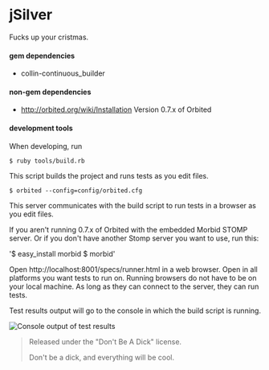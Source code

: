 jSilver
======================
Fucks up your cristmas.

#### gem dependencies
 * collin-continuous_builder
 
#### non-gem dependencies
 * http://orbited.org/wiki/Installation Version 0.7.x of Orbited
 
#### development tools
When developing, run

`$ ruby tools/build.rb`

This script builds the project and runs tests as you edit files.

`$ orbited --config=config/orbited.cfg`

This server communicates with the build script to run tests in a browser as you edit files.

If you aren't running 0.7.x of Orbited with the embedded Morbid STOMP server. Or if you don't have another Stomp server you want to use, run this:

'$ easy_install morbid
$ morbid'
   
Open http://localhost:8001/specs/runner.html in a web browser. Open in all platforms you want tests to run on.
Running browsers do not have to be on your local machine. As long as they can connect to the server, they can run tests.

Test results output will go to the console in which the build script is running.

![Console output of test results](http://img410.imageshack.us/img410/9114/screenshotwt7.png "Build Console")

> Released under the "Don't Be A Dick" license.
>
> Don't be a dick, and everything will be cool.
